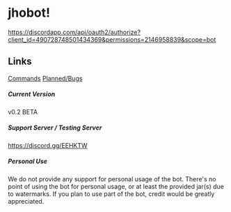 # jhobot!
https://discordapp.com/api/oauth2/authorize?client_id=490728748501434369&permissions=2146958839&scope=bot

## Links
[Commands](docs/commands.md)
[Planned/Bugs](docs/plansandbugs.md)

##### Current Version
v0.2 BETA

##### Support Server / Testing Server
https://discord.gg/EEHKTW

##### Personal Use
We do not provide any support for personal usage of the bot. There's no point of using the bot for personal usage, or at least the provided jar(s) due to watermarks. If you plan to use part of the bot, credit would be greatly appreciated. 
